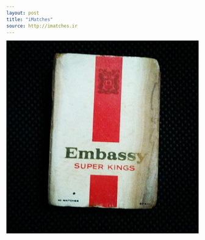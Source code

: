 ```yaml
---
layout: post
title: "iMatches"
source: http://imatches.ir
---
```


<img src="../assets/img/matches/matches-4.jpg">